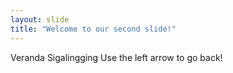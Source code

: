 ```yaml
---
layout: slide
title: "Welcome to our second slide!"
---
```

Veranda Sigalingging
Use the left arrow to go back!
